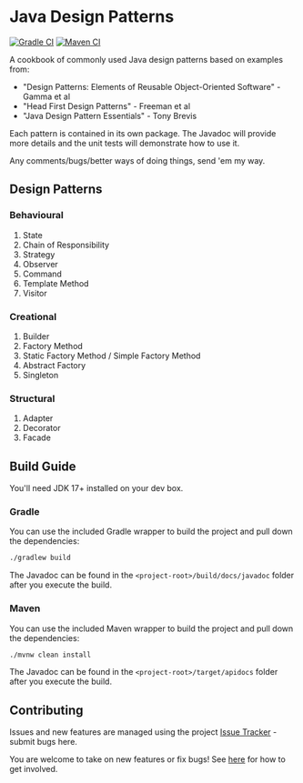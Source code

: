 # Java Design Patterns

[![Gradle CI](https://github.com/gazbert/java-design-patterns/actions/workflows/gradle.yml/badge.svg?branch=master)](https://github.com/gazbert/java-design-patterns/actions/workflows/gradle.yml) 
[![Maven CI](https://github.com/gazbert/java-design-patterns/actions/workflows/maven.yml/badge.svg?branch=master)](https://github.com/gazbert/java-design-patterns/actions/workflows/maven.yml)

A cookbook of commonly used Java design patterns based on examples from: 

* "Design Patterns: Elements of Reusable Object-Oriented Software" - Gamma et al
* "Head First Design Patterns" - Freeman et al
* "Java Design Pattern Essentials" - Tony Brevis

Each pattern is contained in its own package. The Javadoc will provide more details and the unit tests 
will demonstrate how to use it.

Any comments/bugs/better ways of doing things, send 'em my way.

## Design Patterns

### Behavioural

1. State
1. Chain of Responsibility
1. Strategy
1. Observer
1. Command
1. Template Method
1. Visitor

### Creational

1. Builder
1. Factory Method
1. Static Factory Method / Simple Factory Method
1. Abstract Factory
1. Singleton

### Structural

1. Adapter
1. Decorator
1. Facade

## Build Guide
You'll need JDK 17+ installed on your dev box.

### Gradle
You can use the included Gradle wrapper to build the project and pull down the dependencies:

```bash
./gradlew build
```

The Javadoc can be found in the `<project-root>/build/docs/javadoc` folder after you execute the build.

### Maven
You can use the included Maven wrapper to build the project and pull down the dependencies:

```bash
./mvnw clean install
```

The Javadoc can be found in the `<project-root>/target/apidocs` folder after you execute the build.

## Contributing
Issues and new features are managed using the project [Issue Tracker](https://github.com/gazbert/java-design-patterns/issues) -
submit bugs here.

You are welcome to take on new features or fix bugs! See [here](CONTRIBUTING.md) for how to get involved.
